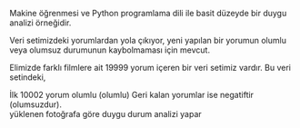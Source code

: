   
Makine öğrenmesi ve Python programlama dili ile basit düzeyde bir duygu analizi örneğidir. 

Veri setimizdeki yorumlardan yola çıkıyor, yeni yapılan bir yorumun olumlu veya olumsuz durumunun kaybolmaması için mevcut.

Elimizde farklı filmlere ait 19999 yorum içeren bir veri setimiz vardır. Bu veri setindeki,

İlk 10002 yorum olumlu (olumlu)
Geri kalan yorumlar ise negatiftir (olumsuzdur).    
yüklenen fotoğrafa göre duygu durum analizi yapar   
       
                  
    
                
          
   
   
  
 
